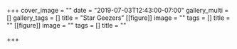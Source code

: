 +++
cover_image = ""
date = "2019-07-03T12:43:00-07:00"
gallery_multi = []
gallery_tags = []
title = "Star Geezers"
[[figure]]
image = ""
tags = []
title = ""
[[figure]]
image = ""
tags = []
title = ""

+++
